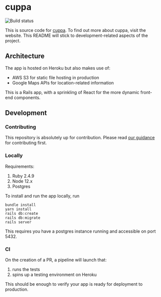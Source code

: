 # cuppa
![Build status](https://github.com/matt-l-w/cuppa/workflows/build/badge.svg)

This is source code for [cuppa](https://covid-cuppa.herokuapp.com). To find out
more about cuppa, visit the website. This README will stick to development-related
aspects of the project.

## Architecture

The app is hosted on Heroku but also makes use of:
* AWS S3 for static file hosting in production
* Google Maps APIs for location-related information

This is a Rails app, with a sprinkling of React for the more dynamic front-end components.

## Development
### Contributing
This repository is absolutely up for contribution. Please read [our guidance](contributing.md) for contributing first.

### Locally
Requirements:
1. Ruby 2.4.9
1. Node 12.x
1. Postgres

To install and run the app locally, run 

```
bundle install
yarn install
rails db:create
rails db:migrate
rails server
```

This requires you have a postgres instance running and accessible on port 5432.

### CI
On the creation of a PR, a pipeline will launch that:
1. runs the tests
1. spins up a testing environment on Heroku

This should be enough to verify your app is ready for deployment to production.

